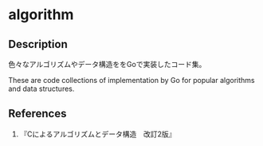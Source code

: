 # algorithm

## Description
色々なアルゴリズムやデータ構造ををGoで実装したコード集。

These are code collections of implementation by Go for popular algorithms and data structures.

## References 
1. 『Cによるアルゴリズムとデータ構造　改訂2版』
